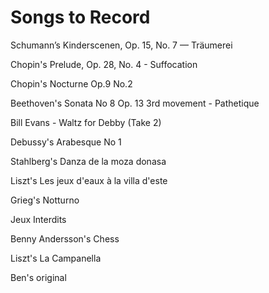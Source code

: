 # Songs to Record

Schumann’s Kinderscenen, Op. 15, No. 7 — Träumerei

Chopin's Prelude, Op. 28, No. 4 - Suffocation

Chopin's Nocturne Op.9 No.2

Beethoven's Sonata No 8 Op. 13 3rd movement - Pathetique

Bill Evans - Waltz for Debby (Take 2)

Debussy's Arabesque No 1

Stahlberg's Danza de la moza donasa

Liszt's Les jeux d'eaux à la villa d'este

Grieg's Notturno

Jeux Interdits

Benny Andersson's Chess

Liszt's La Campanella

Ben's original
